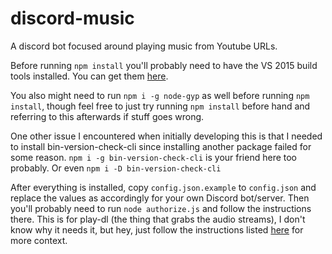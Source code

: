 # discord-music
A discord bot focused around playing music from Youtube URLs.

Before running `npm install` you'll probably need to have the VS 2015 build tools installed. You can get them [here](https://www.microsoft.com/en-us/download/details.aspx?id=48159).

You also might need to run `npm i -g node-gyp` as well before running `npm install`, though feel free to just try running `npm install` before hand and referring to this afterwards if stuff goes wrong.

One other issue I encountered when initially developing this is that I needed to install bin-version-check-cli since installing another package failed for some reason. `npm i -g bin-version-check-cli` is your friend here too probably. Or even `npm i -D bin-version-check-cli`

After everything is installed, copy `config.json.example` to `config.json` and replace the values as accordingly for your own Discord bot/server. Then you'll probably need to run `node authorize.js` and follow the instructions there.  This is for play-dl (the thing that grabs the audio streams), I don't know why it needs it, but hey, just follow the instructions listed [here](https://github.com/play-dl/play-dl/tree/ce9c57460701535ca077f479fb9c9c2d88fa0c7f/instructions) for more context.
